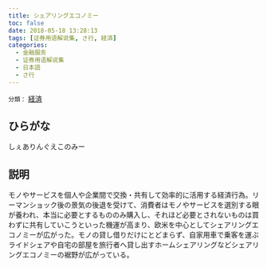```yaml
---
title: シェアリングエコノミー
toc: false
date: 2018-05-18 13:28:13
tags: [证券用语解说集, さ行, 経済]
categories:
  - 金融服务
  - 证券用语解说集
  - 日本語
  - さ行
---
```


`分類：` [経済](/tags/経済/)

## ひらがな

しぇありんぐえこのみー

## 説明

モノやサービスを個人や企業間で交換・共有して効率的に活用する経済行為。リーマンショック後の景気の後退を受けて、消費者はモノやサービスを選別する眼が養われ、本当に必要とするもののみ購入し、それほど必要とされないものは買わずに共有していこうといった機運が高まり、欧米を中心としてシェアリングエコノミーが広がった。モノの貸し借りだけにとどまらず、自家用車で乗客を運ぶライドシェアや自宅の部屋を旅行者へ貸し出すホームシェアリングなどシェアリングエコノミーの裾野が広がっている。
